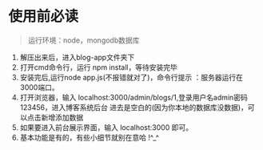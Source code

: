# 使用前必读

>  运行环境：node，mongodb数据库

1. 解压出来后，进入blog-app文件夹下
2. 打开cmd命令行，运行 npm install，等待安装完毕
3. 安装完后,运行node app.js(不报错就对了)，命令行提示 ：服务器运行在3000端口。
4. 打开浏览器，输入 localhost:3000/admin/blogs/1,登录用户名admin密码123456，进入博客系统后台
    进去是空白的(因为你本地的数据库没数据)，可以点击新增添加数据
5. 如果要进入前台展示界面，输入 localhost:3000 即可。
6. 基本功能是有的，有些小细节就别在意哈 !^_^